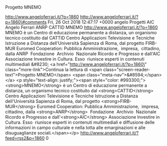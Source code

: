 Progetto MNEMO

http://www.angeloferrari.it/?p=1860 http://www.angeloferrari.it/?p=1860\#comments Fri, 26 Oct 2018 12:47:17 +0000 angelo Progetti AIC Angelo Ferrari ANRP CATTID MNEMO http://www.angeloferrari.it/?p=1860 MNEMO è un Centro di educazione permanente a distanza, un organismo tecnico costituito dal CATTID Centro Applicazioni Televisione e Tecniche Istruzione a Distanza dell'Università Sapienza di Roma, dal progetto FIRB-MUR Euromed Cooperation: Pubblica Amministrazione,  impresa,  cittadino, dalla ANRP  Fondazione  Archivio  Nazionale Ricordo e Progresso e dall'AIC Associazione Investire in Cultura. Esso  riunisce esperti in contenuti multimediali &\#8230; \<a href=\"http://www.angeloferrari.it/?p=1860\" class=\"more-link\"\>Continua la lettura di \<span class=\"screen-reader-text\"\>Progetto MNEMO\</span\> \<span class=\"meta-nav\"\>&\#8594;\</span\>\</a\> \<p style=\"text-align: justify;\"\>\<span style=\"color: \#993300;\"\>\<strong\>MNEMO\</strong\> è un Centro di educazione permanente a distanza, un organismo tecnico costituito dal \<strong\>CATTID\</strong\> Centro Applicazioni Televisione e Tecniche Istruzione a Distanza dell'Università Sapienza di Roma, dal progetto \<strong\>FIRB-MUR\</strong\> Euromed Cooperation: Pubblica Amministrazione,  impresa,  cittadino, dalla \<strong\>ANRP\</strong\>  Fondazione  Archivio  Nazionale Ricordo e Progresso e dall'\<strong\>AIC\</strong\> Associazione Investire in Cultura. Esso  riunisce esperti in contenuti multimediali e diffusione delle informazioni in campo culturale e nella lotta alle emarginazioni e alle disuguaglianze sociali.\</span\>\</p\> http://www.angeloferrari.it/?feed=rss2&p=1860 0
